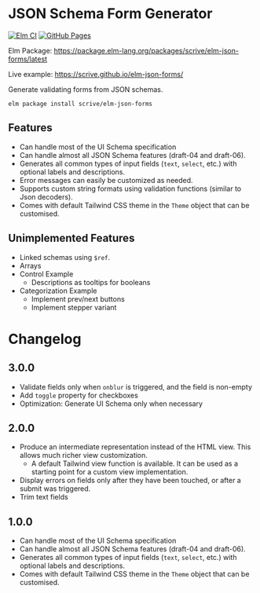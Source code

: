 # JSON Schema Form Generator

[![Elm CI](https://github.com/scrive/elm-json-forms/actions/workflows/elm.yml/badge.svg)](https://github.com/scrive/elm-json-forms/actions/workflows/elm.yml)
[![GitHub Pages](https://github.com/scrive/elm-json-forms/actions/workflows/elm-to-gh-pages.yml/badge.svg)](https://github.com/scrive/elm-json-forms/actions/workflows/elm-to-gh-pages.yml)

Elm Package: https://package.elm-lang.org/packages/scrive/elm-json-forms/latest

Live example: https://scrive.github.io/elm-json-forms/

Generate validating forms from JSON schemas.

    elm package install scrive/elm-json-forms

## Features

- Can handle most of the UI Schema specification
- Can handle almost all JSON Schema features (draft-04 and draft-06).
- Generates all common types of input fields (`text`, `select`, etc.) with optional labels and descriptions.
- Error messages can easily be customized as needed.
- Supports custom string formats using validation functions (similar to Json decoders).
- Comes with default Tailwind CSS theme in the `Theme` object that can be customised.

## Unimplemented Features

- Linked schemas using `$ref`.
- Arrays
- Control Example
  - Descriptions as tooltips for booleans
- Categorization Example
  - Implement prev/next buttons
  - Implement stepper variant

# Changelog

## 3.0.0

* Validate fields only when `onblur` is triggered, and the field is non-empty
* Add `toggle` property for checkboxes
* Optimization: Generate UI Schema only when necessary

## 2.0.0

* Produce an intermediate representation instead of the HTML view. This allows much richer view customization.
  * A default Tailwind view function is available. It can be used as a starting point for a custom view implementation.
* Display errors on fields only after they have been touched, or after a submit was triggered.
* Trim text fields

## 1.0.0

- Can handle most of the UI Schema specification
- Can handle almost all JSON Schema features (draft-04 and draft-06).
- Generates all common types of input fields (`text`, `select`, etc.) with optional labels and descriptions.
- Comes with default Tailwind CSS theme in the `Theme` object that can be customised.